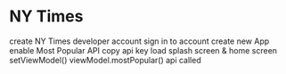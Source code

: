 # NY Times
create NY Times developer account
sign in to account
create new App
enable Most Popular API
copy api key
load splash screen & home screen
setViewModel()
viewModel.mostPopular()
api called 
